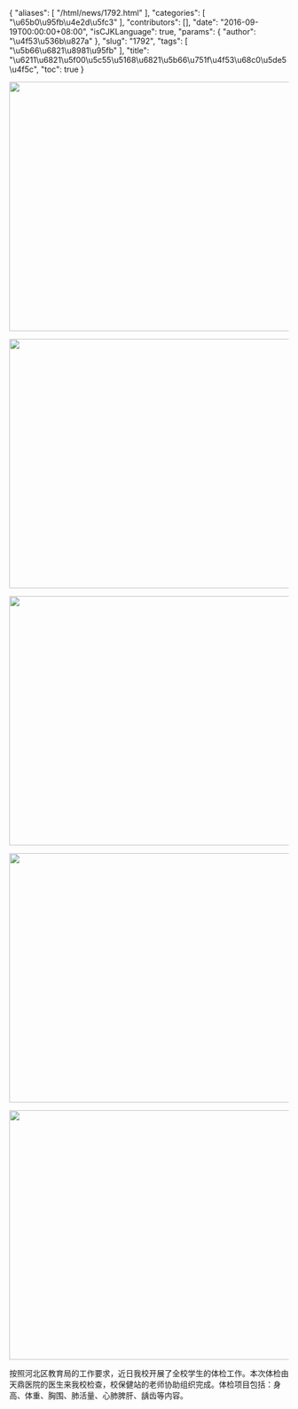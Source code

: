 {
    "aliases": [
        "/html/news/1792.html"
    ],
    "categories": [
        "\u65b0\u95fb\u4e2d\u5fc3"
    ],
    "contributors": [],
    "date": "2016-09-19T00:00:00+08:00",
    "isCJKLanguage": true,
    "params": {
        "author": "\u4f53\u536b\u827a"
    },
    "slug": "1792",
    "tags": [
        "\u5b66\u6821\u8981\u95fb"
    ],
    "title": "\u6211\u6821\u5f00\u5c55\u5168\u6821\u5b66\u751f\u4f53\u68c0\u5de5\u4f5c",
    "toc": true
}


<img
    src="https://cdn.tfls.online/mirror/full/7a727200b58bf590e1cbb416d788e087c368f267.jpg"
    style="display:block;margin-left:auto;margin-right:auto;"
    decoding="async"
    fetchpriority="auto"
    loading="lazy"
    height="450"
    width="600"
/>





<img
    src="https://cdn.tfls.online/mirror/full/23e9040812a31683179fc6a2b9e139a688ae2cbd.jpg"
    style="display:block;margin-left:auto;margin-right:auto;"
    decoding="async"
    fetchpriority="auto"
    loading="lazy"
    height="450"
    width="600"
/>





<img
    src="https://cdn.tfls.online/mirror/full/49054f24823f8a4aaf4707576599ae9d4db486a3.jpg"
    style="display:block;margin-left:auto;margin-right:auto;"
    decoding="async"
    fetchpriority="auto"
    loading="lazy"
    height="450"
    width="600"
/>





<img
    src="https://cdn.tfls.online/mirror/full/07b2531b11982aded1b7ca9c31f708e5d7595f8c.jpg"
    style="display:block;margin-left:auto;margin-right:auto;"
    decoding="async"
    fetchpriority="auto"
    loading="lazy"
    height="450"
    width="600"
/>





<img
    src="https://cdn.tfls.online/mirror/full/b277dc8158065971bf58a6864cc3ff44a62224af.jpg"
    style="display:block;margin-left:auto;margin-right:auto;"
    decoding="async"
    fetchpriority="auto"
    loading="lazy"
    height="450"
    width="600"
/>







按照河北区教育局的工作要求，近日我校开展了全校学生的体检工作。本次体检由天鼎医院的医生来我校检查，校保健站的老师协助组织完成。体检项目包括：身高、体重、胸围、肺活量、心肺脾肝、龋齿等内容。



  

